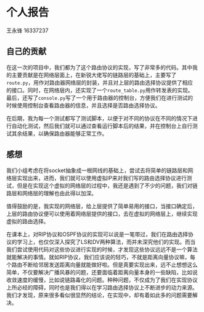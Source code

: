 # 个人报告

王永锋 16337237

## 自己的贡献

在这一次的项目中，我们都为了这个路由协议的实现，写了非常多的代码。其中我的主要贡献是在网络层面上，在新锐大佬写的链路层的基础上，主要写了`route.py`，用作对路由器网络层的封装，并且对上层的路由选择协议提供了相应的接口。同时，在网络层内，还实现了一个`route_table.py`用作转发表的实现。最后，还写了`console.py`写了一个用于路由器的控制台，方便我们在进行测试的时候使用控制台查看路由器的信息，并且选择是否路由选择协议。

在后期，我为每一个测试都写了测试脚本，以便于对不同的协议在不同的情况下进行自动化测试，然后我们就可以通过查看运行脚本后的结果，并在控制台上自行测试其余结果，以确保路由器能够正常工作。

## 感想

我们小组考虑在将socket抽象成一根网线的基础上，尝试去将简单的链路层和网络层实现出来，进而，我们就可以使用虚拟IP来对我们写的路由选择协议进行测试，但是在实现这个虚拟的网络层的过程中，我还是遇到了不少的问题，我们对链路层和网络层的理解也由此得以加深。

值得鼓励的是，我实现的网络层，给上层提供了简单易用的接口，当接口确定后，上层的路由协议便可以使用着网络层提供的接口，去在虚拟的网络层上，继续实现虚拟的路由选择。

在课本上，对RIP协议和OSPF协议的实现可以说是一笔带过，我们在路由选择协议的学习上，也仅仅深入探究了LS和DV两种算法，而并未深究他们的实现。而当我们尝试使用代码对这些协议进行实现的时候，才发现这些协议远远不是一个算法就能解决的事情。就如RIP协议，我们应该说的轻巧，不就是距离向量协议嘛，每个路由不断给邻居发送距离向量就能做好啦。但是真要实现出来，远不止想想这么简单，不仅要解决广播风暴的问题，还要面临着距离向量本身的一些缺陷，比如说收敛速度的缓慢，比如说链路毒化的问题。种种问题，不仅成为了我们在实现协议上所必经的障碍，同时也是我们得以在学习路由选择协议上不断进步的动力来源。我们才发现，原来很多看似很显然的结论，在实现中，却有着如此多的问题需要解决。
